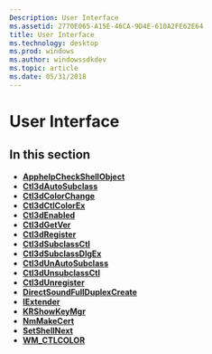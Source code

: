 ```yaml
---
Description: User Interface
ms.assetid: 2770E065-A15E-46CA-9D4E-610A2FE62E64
title: User Interface
ms.technology: desktop
ms.prod: windows
ms.author: windowssdkdev
ms.topic: article
ms.date: 05/31/2018
---
```


# User Interface

## In this section

-   [**ApphelpCheckShellObject**](/windows/desktop/api/AppCompatApi/nf-appcompatapi-apphelpcheckshellobject)
-   [**Ctl3dAutoSubclass**](ctl3dautosubclass.md)
-   [**Ctl3dColorChange**](ctl3dcolorchange.md)
-   [**Ctl3dCtlColorEx**](ctl3dctlcolorex.md)
-   [**Ctl3dEnabled**](ctl3denabled.md)
-   [**Ctl3dGetVer**](ctl3dgetver.md)
-   [**Ctl3dRegister**](ctl3dregister.md)
-   [**Ctl3dSubclassCtl**](ctl3dsubclassctl.md)
-   [**Ctl3dSubclassDlgEx**](ctl3dsubclassdlgex.md)
-   [**Ctl3dUnAutoSubclass**](ctl3dunautosubclass.md)
-   [**Ctl3dUnsubclassCtl**](ctl3dunsubclassctl.md)
-   [**Ctl3dUnregister**](ctl3dunregister.md)
-   [**DirectSoundFullDuplexCreate**](directsoundfullduplexcreate.md)
-   [**IExtender**](iextender.md)
-   [**KRShowKeyMgr**](krshowkeymgr.md)
-   [**NmMakeCert**](nmmakecert.md)
-   [**SetShellNext**](/windows/desktop/api/Icwcfg/nf-icwcfg-setshellnext)
-   [**WM\_CTLCOLOR**](wm-ctlcolor-.md)

 

 




